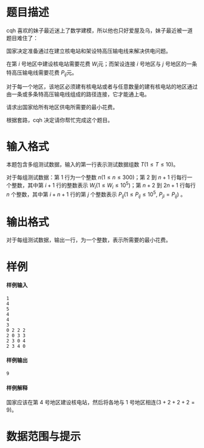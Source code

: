 
# 题目描述

cqh 喜欢的妹子最近迷上了数学建模，所以他也只好爱屋及乌，妹子最近被一道题目难住了：

国家决定准备通过在建立核电站和架设特高压输电线来解决供电问题。

在第 $i$ 号地区中建设核电站需要花费 $W_i$元；而架设连接 $i$ 号地区与 $j$ 号地区的一条特高压输电线需要花费 $P_{ij}$元。

对于每一个地区，该地区必须建有核电站或者与任意数量的建有核电站的地区通过由一条或多条特高压输电线组成的路径连接，它才能通上电。

请求出国家给所有地区供电所需要的最小花费。

根据套路，cqh 决定请你帮忙完成这个题目。

# 输入格式

本题包含多组测试数据，输入的第一行表示测试数据组数 $T(1\leq T\leq 10)$。

对于每组测试数据：第 $1$ 行为一个整数 $n(1\leq n\leq 300)$；第 $2$ 到 $n+1$ 行每行一个整数，其中第 $i+1$ 行的整数表示 $W_i(1\leq W_i\leq 10^5)$；第 $n+2$ 到 $2n+1$ 行每行 $n$ 个整数，其中第 $i+n+1$ 行的第 $j$ 个整数表示 $P_{ij}(1\leq P_{ij}\leq 10^5,\ P_{ji}=P_{ij})$ 。


# 输出格式

对于每组测试数据，输出一行，为一个整数，表示所需要的最小花费。


# 样例

#### 样例输入

```plain
1
4
5
4
4
3
0 2 2 2 
2 0 3 3
2 3 0 4
2 3 4 0
```

#### 样例输出

```plain
9
```

#### 样例解释

国家应该在第 $4$ 号地区建设核电站，然后将各地与 $1$ 号地区相连($3+2+2+2=9$)。

# 数据范围与提示



